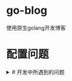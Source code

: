 # go-blog
使用原生golang开发博客


# 配置问题



<details>
<summary># 开发中所遇到的问题</summary>
<pre><code>
开发中所遇到的问题
- 问题1：未更改golang语句中的连接数据库密码，导致不能正确连接数据库。
![图片](https://user-images.githubusercontent.com/102449999/184500068-d84b5dde-fbd1-4c6d-bd1b-1d2a9ecd0040.png)
</code></pre>
</details>

